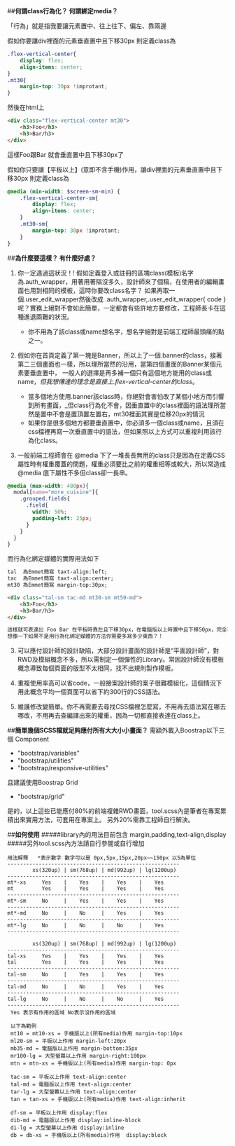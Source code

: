 

##**何謂class行為化？ 何謂綁定media？**

「行為」就是指我要讓元素置中、往上往下、偏左、靠兩邊

假如你要讓div裡面的元素垂直置中且下移30px 則定義class為
```scss
.flex-vertical-center{
    display: flex;
    align-items: center;
}
.mt30{
    margin-top: 30px !improtant;
}
```
然後在html上
```html
<div class="flex-vertical-center mt30">
    <h3>Foo</h3>
    <h3>Bar/h3>
</div>
```
這樣Foo跟Bar 就會垂直置中且下移30px了


假如你只要讓【平板以上】(意即不含手機)作用，讓div裡面的元素垂直置中且下移30px 則定義class為
```scss
@media (min-width: $screen-sm-min) {
    .flex-vertical-center-sm{
        display: flex;
        align-items: center;
    }
    .mt30-sm{
        margin-top: 30px !improtant;
    }
}
```
##**為什麼要這樣？ 有什麼好處？**

1. 你一定遇過這狀況！! 假如定義登入或註冊的區塊class(模板)名字為.auth_wrapper，用著用著隔沒多久，設計師來了個稿，在使用者的編輯畫面也用到相同的模板，這時你要改class名字？
如果再取一個.user_edit_wrapper然後改成 .auth_wrapper,.user_edit_wrapper{ code } 呢？實務上絕對不會如此簡單，一定都會有些許地方要修改，工程師長卡在這種進退兩難的狀況。
    * 你不用為了該class或name想名字，想名字絕對是前端工程師最頭痛的點之一。

2. 假如你在首頁定義了第一塊是Banner，所以上了一個.banner的class，接著第二三個畫面也一樣，所以理所當然的沿用，當第四個畫面的Banner某個元素要垂直置中，
一般人的選擇是再多補一個只有這個地方能用的class或name，_但我想傳達的理念是直接上.flex-vertical-center的class_。

    * 當多個地方使用.banner該class時，你絕對會害怕改了某個小地方而引響到所有畫面，_但class行為化不會，因垂直置中的class裡面的語法理所當然是置中不會是置頂置左置右，mt30裡面其實是位移20px的情況
    * 如果你是很多個地方都要垂直置中，你必須多一個class或name，且須在css檔裡再寫一次垂直置中的語法，但如果照以上方式可以重複利用該行為化class。

3. 一般前端工程師會在 @media 下了一堆長長無用的class只是因為在定義CSS屬性時有權重覆蓋的問題，權重必須要比之前的權重相等或較大，所以常造成 @media 底下屬性不多但class卻一長串。
```scss
@media (max-width: 480px){
  modal[name="more_cuisine"]{
    .grouped.fields{
      .field{
        width: 50%;
        padding-left: 25px;
      }
    }
  }
}
```

而行為化綁定媒體的實際用法如下 
    
```html
tal  為Emmet簡寫 taxt-align:left;
tac  為Emmet簡寫 taxt-align:center;
mt30 為Emmet簡寫 margin-top:30px;

<div class="tal-sm tac-md mt30-sm mt50-md">
    <h3>Foo</h3>
    <h3>Bar/h3>
</div>

這樣就可表達出 Foo Bar 在平板時靠左且下移30px，在電腦版以上時置中且下移50px，完全不用再多寫任何CSS及class  
想像一下如果不是用行為化綁定媒體的方法你需要多寫多少東西？！
```

3. 可以應付設計師的設計缺陷，大部分設計畫面的設計師是“平面設計師”，對RWD及模組概念不多，所以需制定一個彈性的Library。常因設計師沒有模板概念導致每個頁面的版型不太相同，找不出規則製作模板。

4. 重複使用率高可以省code，一般接案設計師的案子很難模組化，這個情況下用此概念平均一個頁面可以省下約300行的CSS語法。

5. 維護修改變簡單。你不再需要去尋找CSS檔裡怎麼寫，不用再去語法寫在哪去哪改，不用再去查編譯出來的權重，因為一切都直接表達在class上。

##**簡單幾個SCSS檔就足夠應付所有大大小小畫面？**
需額外載入Boostrap以下三個 Component
* "bootstrap/variables"
* "bootstrap/utilities"
* "bootstrap/responsive-utilities"

且建議使用Boostrap Grid
* "bootstrap/grid"

是的，以上這些已能應付80%的前端複雜RWD畫面，tool.scss內是筆者在專案累積出來實用方法，可套用在專案上。
另外20%需靠工程師自行解決。


##**如何使用**
#####library內的用法目前包含 margin,padding,text-align,display
#####另外tool.scss內方法請自行參閱或自行增加

    用法解釋   *表示數字 數字可以是 0px,5px,15px,20px~~150px 以5為單位
    -------------------------------------------------------
            xs(320up) | sm(768up) | md(992up) | lg(1200up)
    -------------------------------------------------------
    mt*-xs     Yes    |    Yes    |    Yes    |    Yes
    mt         Yes    |    Yes    |    Yes    |    Yes
    -------------------------------------------------------
    mt*-sm     No     |    Yes    |    Yes    |    Yes
    -------------------------------------------------------
    mt*-md     No     |    No     |    Yes    |    Yes
    -------------------------------------------------------
    mt*-lg     No     |    No     |    No     |    Yes
    -------------------------------------------------------
    
            xs(320up) | sm(768up) | md(992up) | lg(1200up)
    -------------------------------------------------------
    tal-xs     Yes    |    Yes    |    Yes    |    Yes
    tal        Yes    |    Yes    |    Yes    |    Yes
    -------------------------------------------------------
    tal-sm     No     |    Yes    |    Yes    |    Yes
    -------------------------------------------------------
    tal-md     No     |    No     |    Yes    |    Yes
    -------------------------------------------------------
    tal-lg     No     |    No     |    No     |    Yes
    -------------------------------------------------------    
     Yes 表示有作用的區域 No表示沒作用的區域
      
     以下為範例 
     mt10 = mt10-xs = 手機版以上(所有media)作用 margin-top:10px 
     ml20-sm = 平板以上作用 margin-left:20px
     mb35-md = 電腦版以上作用 margin-bottom:35px
     mr100-lg = 大型螢幕以上作用 margin-right:100px
     mtn = mtn-xs = 手機版以上(所有media)作用 margin-top: 0px
     
     tac-sm = 平板以上作用 text-align:center
     tal-md = 電腦版以上作用 text-align:center
     tar-lg = 大型螢幕以上作用 text-align:center
     tan = tan-xs = 手機版以上(所有media)作用 text-align:inherit
     
     df-sm = 平板以上作用 display:flex
     dib-md = 電腦版以上作用 display:inline-block
     di-lg = 大型螢幕以上作用 display:inline
     db = db-xs = 手機版以上(所有media)作用  display:block
     

